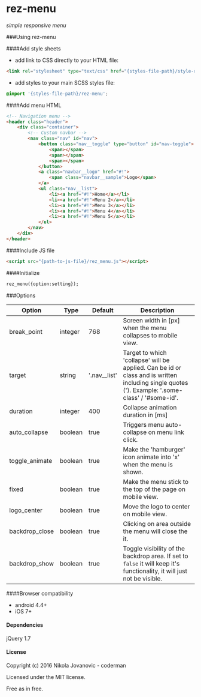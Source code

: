 rez-menu
========================================

_simple responsive menu_

###Using rez-menu

####Add style sheets
- add link to CSS directly to your HTML file:
```html
<link rel="stylesheet" type="text/css" href="{styles-file-path}/style-rez-menu.css"/>
```
- add styles to your main SCSS styles file:
```scss
@import '{styles-file-path}/rez-menu';
```


####Add menu HTML
```html
<!-- Navigation menu -->
<header class="header">
	<div class="container">
		<!-- Custom navbar -->
		<nav class="nav" id="nav">
			<button class="nav__toggle" type="button" id="nav-toggle">
				<span></span>
				<span></span>
				<span></span>
			</button>
            <a class="navbar__logo" href="#!">
				<span class="navbar__sample">Logo</span>
            </a>
			<ul class="nav__list">
                <li><a href="#!">Home</a></li>
                <li><a href="#!">Menu 2</a></li>
                <li><a href="#!">Menu 3</a></li>
                <li><a href="#!">Menu 4</a></li>
                <li><a href="#!">Menu 5</a></li>					
			</ul>
		</nav>
	</div>
</header>
```

####Include JS file
```html
<script src="{path-to-js-file}/rez_menu.js"></script>
```

####Initialize 
```html
rez_menu({option:setting});
```



###Options

Option | Type | Default | Description
------ | ---- | ------- | -----------
break_point | integer | 768 | Screen width in [px] when the menu collapses to mobile view.
target | string | '.nav__list' | Target to which 'collapse' will be applied. Can be id or class and is written including single quotes ('). Example: '.some-class' / '#some-id'.
duration | integer | 400 | Collapse animation duration in [ms]
auto_collapse | boolean | true | Triggers menu auto-collapse on menu link click.
toggle_animate | boolean | true | Make the 'hamburger' icon animate into 'x' when the menu is shown.
fixed | boolean | true | Make the menu stick to the top of the page on mobile view.
logo_center | boolean | true |  Move the logo to center on mobile view.
backdrop_close | boolean | true | Clicking on area outside the menu will close the it.
backdrop_show | boolean | true | Toggle visibility of the backdrop area. If set to `false` it will keep it's functionality, it will just not be visible.

####Browser compatibility
- android 4.4+
- iOS 7+

#### Dependencies

jQuery 1.7

#### License

Copyright (c) 2016 Nikola Jovanovic - coderman

Licensed under the MIT license.

Free as in free.

